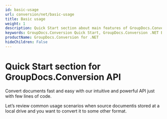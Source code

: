 ```yaml
---
id: basic-usage
url: conversion/net/basic-usage
title: Basic usage
weight: 1
description: Quick Start section about main features of GroupDocs.Conversion API, describes how to convert files with just couple lines of code.
keywords: GroupDocs.Conversion Quick Start, GroupDocs.Conversion .NET Basic Usage, GroupDocs.Conversion Quick Start C#, GroupDocs.Conversion Get Started
productName: GroupDocs.Conversion for .NET
hideChildren: False
---
```

# Quick Start section for GroupDocs.Conversion API

Convert documents fast and easy with our intuitive and powerful API just with few lines of code.

Let’s review common usage scenarios when source documentis stored at a local drive and you want to convert it to some other format.
